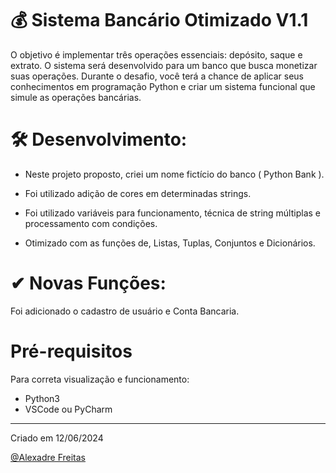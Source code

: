 # 💰 Sistema Bancário Otimizado V1.1

O objetivo é implementar três operações essenciais: depósito, saque e extrato. O sistema será desenvolvido para um banco que busca monetizar suas operações. Durante o desafio, você terá a chance de aplicar seus conhecimentos em programação Python e criar um sistema funcional que simule as operações bancárias.

# 🛠 Desenvolvimento:

* Neste projeto proposto, criei um nome fictício do banco ( Python Bank ).

* Foi utilizado adição de cores em determinadas strings.

* Foi utilizado variáveis para funcionamento, técnica de string múltiplas e processamento com condições. 

* Otimizado com as funções de, Listas, Tuplas, Conjuntos e Dicionários.

# ✔ Novas Funções:

Foi adicionado o cadastro de usuário e Conta Bancaria.

# Pré-requisitos

Para correta visualização e funcionamento:
* Python3
* VSCode ou PyCharm 

___


Criado em 12/06/2024 

[@Alexadre Freitas](https://www.instagram.com/alexandrefreitasbrasil/)
